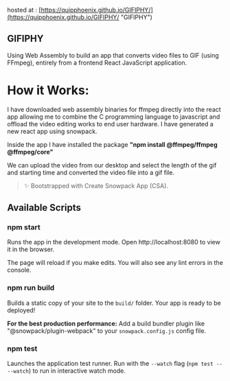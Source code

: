 hosted at : [https://quipphoenix.github.io/GIFIPHY/](https://quipphoenix.github.io/GIFIPHY/ "GIFIPHY")

## **GIFIPHY** 
Using Web Assembly to build an app that converts video files to GIF (using FFmpeg), entirely from a frontend React JavaScript application.

# How it Works:
I have downloaded web assembly binaries for ffmpeg directly into the react app allowing me to combine the C programming language to javascript and offload the video editing works to end user hardware. I have generated a new react app using snowpack. 

Inside the app I have installed the package **"npm install @ffmpeg/ffmpeg @ffmpeg/core"**

We can upload the video from our desktop and select the length of the gif and starting time and converted the video file into a gif file.

> ✨ Bootstrapped with Create Snowpack App (CSA).

## Available Scripts

### npm start

Runs the app in the development mode.
Open http://localhost:8080 to view it in the browser.

The page will reload if you make edits.
You will also see any lint errors in the console.

### npm run build

Builds a static copy of your site to the `build/` folder.
Your app is ready to be deployed!

**For the best production performance:** Add a build bundler plugin like "@snowpack/plugin-webpack" to your `snowpack.config.js` config file.

### npm test

Launches the application test runner.
Run with the `--watch` flag (`npm test -- --watch`) to run in interactive watch mode.
